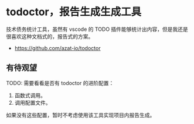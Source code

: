 # todoctor，报告生成生成工具

技术债务统计工具，虽然有 vscode 的 TODO 插件能够统计出内容，但是我还是很喜欢这种文档式的，报告式的方案。

- https://github.com/azat-io/todoctor

## 有待观望

TODO: 需要看看是否有 todoctor 的进阶配置：

1. 函数式调用。
2. 调用配置文件。

如果没有这些配置，暂时不考虑使用该工具实现项目内报告生成。
